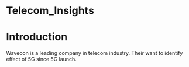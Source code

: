 # Telecom_Insights

# Introduction
  Wavecon is a leading company in telecom industry. Their want to identify effect of 5G since 5G launch.
